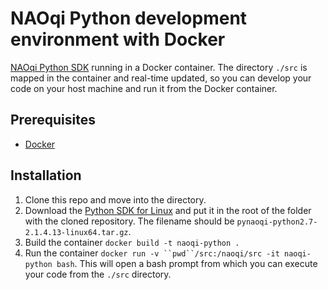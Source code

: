# NAOqi Python development environment with Docker

[NAOqi Python SDK](http://doc.aldebaran.com/2-1/dev/python/install_guide.html) running in a Docker container. The directory `./src` is mapped in the container and real-time updated, so you can develop your code on your host machine and run it from the Docker container.

## Prerequisites

- [Docker](https://www.docker.com)

## Installation

1. Clone this repo and move into the directory.
2. Download the [Python SDK for Linux](http://doc.aldebaran.com/2-1/dev/community_software.html#retrieving-software) and put it in the root of the folder with the cloned repository. The filename should be `pynaoqi-python2.7-2.1.4.13-linux64.tar.gz`.
3. Build the container `docker build -t naoqi-python .`
4. Run the container `docker run -v ``pwd``/src:/naoqi/src -it naoqi-python bash`. This will open a bash prompt from which you can execute your code from the `./src` directory.
